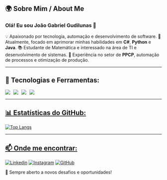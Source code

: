 ## 🌍 Sobre Mim / About Me

### Olá! Eu sou João Gabriel Gudilunas 👋

💡 Apaixonado por tecnologia, automação e desenvolvimento de software.
🎯 Atualmente, focado em aprimorar minhas habilidades em **C#**, **Python** e **Java**.
📚 Estudante de Matemática e interessado na área de TI e desenvolvimento de sistemas.
💼 Experiência no setor de **PPCP**, automação de processos e otimização de produção.

---

## 🚀 Tecnologias e Ferramentas:

<div style="display: flex; flex-wrap: wrap; gap: 10px;">
    <a href="https://dev.java/">
        <img src="https://img.shields.io/badge/Java-ED8B00?style=for-the-badge&logo=openjdk&logoColor=white" />
    </a>
    <a href="https://learn.microsoft.com/en-us/dotnet/csharp/">
        <img src="https://img.shields.io/badge/C%23-239120?style=for-the-badge&logo=c-sharp&logoColor=white" />
    </a>
    <a href="https://www.python.org/doc/">
        <img src="https://img.shields.io/badge/Python-3776AB?style=for-the-badge&logo=python&logoColor=white" />
    </a>
    <a href="https://developer.mozilla.org/en-US/docs/Web/JavaScript">
        <img src="https://img.shields.io/badge/JavaScript-F7DF1E?style=for-the-badge&logo=javascript&logoColor=black" />

</div>

---

## 📊 Estatísticas do GitHub:

![Top Langs](https://github-readme-stats.vercel.app/api/top-langs/?username=Joao-gudi&layout=compact&theme=radical)

---

## 📫 Onde me encontrar:

[![Linkedin](https://img.shields.io/badge/LinkedIn-0077B5?style=for-the-badge&logo=linkedin&logoColor=white)](https://www.linkedin.com/in/jo%C3%A3o-gabriel-gudilunas-21402624a/)
[![Instagram](https://img.shields.io/badge/Instagram-E4405F?style=for-the-badge&logo=instagram&logoColor=white)](https://www.instagram.com/joao_gudilunas/)
[![GitHub](https://img.shields.io/badge/GitHub-100000?style=for-the-badge&logo=github&logoColor=white)](https://github.com/Joao-gudi)

🚀 Sempre aberto a novos desafios e oportunidades!
